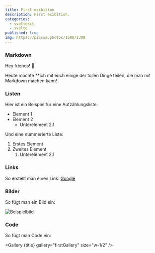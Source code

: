 ```yaml
---
title: First exibition
description: First exibition.
categories:
  - sveltekit
  - svelte
published: true
img: https://picsum.photos/1500/1300
---
```

<script>
  import Gallery from "$components/markdown/Gallery.svelte"
</script>

### Markdown

Hey friends! 👋

Heute möchte \*\*ich mit euch einige der tollen Dinge teilen, die man mit Markdown machen kann!

### Listen

Hier ist ein Beispiel für eine Aufzählungsliste:

- Element 1
- Element 2
  - Unterelement 2.1

Und eine nummerierte Liste:

1. Erstes Element
2. Zweites Element
   1. Unterelement 2.1

### Links

So erstellt man einen Link: [Google](https://www.google.com)

### Bilder

So fügt man ein Bild ein:

![Beispielbild](https://via.placeholder.com/150)

### Code

So fügt man Code ein:

<Gallery {title} gallery="firstGallery" size="w-1/2" />
